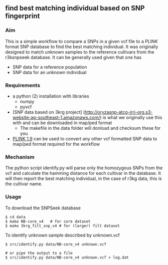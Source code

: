 ## find best matching individual based on SNP fingerprint

### Aim 

This is a simple workflow to compare a SNPs in a given vcf file to a PLINK format SNP database to find the best matching individual. 
It was originally designed to match unknown samples to the reference cultivars from the r3ksnpseek database. 
It can be generally used given that one has 
  * SNP data for a reference population 
  * SNP data for an unknown individual

### Requirements

  * a python (2) installation with libraries
    * numpy
    * pyvcf 
  * [SNP data based on 3krg project] (http://oryzasnp-atcg-irri-org.s3-website-ap-southeast-1.amazonaws.com/) is what we originally use this with and can be downloaded in map/ped format
    * The makefile in the data folder will donload and checksum these for you
  * [PLINK 1.9](https://www.cog-genomics.org/plink2/) can be used to convert any other vcf formatted SNP data to map/ped format required for the workflow

### Mechanism 

The python script identify.py will parse only the homozygous SNPs from the vcf and calculate the hamming distance for each cultivar in the database.
It will then report the best matching individual, in the case of r3kg data, this is the cultivar name.

### Usage

To download the SNPSeek database

```
$ cd data
$ make NB-core_v4  	# for core dataset
$ make 3krg_filt_snp_v4 # for (larger) filt dataset
```

To identify unknown sample described by unknown.vcf

```
$ src/identify.py data/NB-core_v4 unknown.vcf 

# or pipe the output to a file
$ src/identify.py data/NB-core_v4 unknown.vcf > log.dat

```


